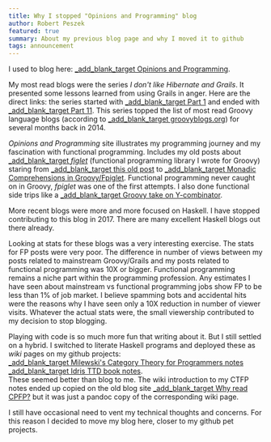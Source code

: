 ```yaml
---
title: Why I stopped "Opinions and Programming" blog
author: Robert Peszek
featured: true
summary: About my previous blog page and why I moved it to github 
tags: announcement
---
```


I used to blog here: [_add_blank_target Opinions and Programming](http://rpeszek.blogspot.com/).  

My most read blogs were the series _I don't like Hibernate and Grails_. It presented some lessons learned from using Grails in anger. Here are the direct links: 
the series started with [_add_blank_target Part 1](http://rpeszek.blogspot.com/2014/08/i-dont-like-hibernate-and-grails-part-1.html) and ended with [_add_blank_target Part 11](http://rpeszek.blogspot.com/2014/10/i-dont-like-hibernategrails-part-11_31.html).
This series topped the list of most read Groovy language blogs (according to [_add_blank_target groovyblogs.org](http://groovyblogs.org)) for several months back in 2014.

_Opinions and Programming_ site illustrates my programming journey and my fascination with functional programming. Includes my old posts about [_add_blank_target _figlet_](https://github.com/rpeszek/fpiglet) (functional programming library I wrote for Groovy) staring from
[_add_blank_target this old post](http://rpeszek.blogspot.com/2013/06/making-groovy-more-functional-fpiglet.html) 
to [_add_blank_target Monadic Comprehensions in Groovy/Fpiglet](http://rpeszek.blogspot.com/2013/08/monadic-comprehensions-in-groovy-and.html). Functional programming never caught on in Groovy, _fpiglet_ was one of the first attempts.  I also done functional side trips like a [_add_blank_target Groovy take on Y-combinator](http://rpeszek.blogspot.com/2013/10/functional-groovy-y-combinator-learning.html).

More recent blogs were more and more focused on Haskell. I have stopped contributing to this blog in 2017.  There are many excellent Haskell blogs out there already.

Looking at stats for these blogs was a very interesting exercise. The stats for FP posts were very poor. The difference in number of views between my posts related to mainstream Groovy/Grails and my posts related to functional programming was 10X or bigger. Functional programming remains a niche part within the programming profession.  Any estimates I have seen about mainstream vs functional programming jobs show FP to be less than 1% of job market.  I believe spamming bots and accidental hits were the reasons why I have seen only a 10X reduction in number of viewer visits. 
Whatever the actual stats were, the small viewership contributed to my decision to stop blogging.

Playing with code is so much more fun that writing about it.  But I still settled on a hybrid. 
I switched to literate Haskell programs and deployed these as _wiki_ pages on my github projects:  
[_add_blank_target Milewski's Category Theory for Programmers notes](https://github.com/rpeszek/notes-milewski-ctfp-hs/wiki)  
[_add_blank_target Idris TTD book notes](https://github.com/rpeszek/IdrisTddNotes/wiki).  
These seemed better than blog to me.
The wiki introduction to my CTFP notes ended up copied on the old blog site [_add_blank_target Why read CPFP?](http://rpeszek.blogspot.com/2018/02/) but it was just a pandoc copy of the corresponding wiki page.

I still have occasional need to vent my technical thoughts and concerns.  For this reason I decided to move my blog here, closer to my github pet projects.

